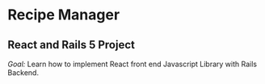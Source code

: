 
# Recipe Manager

## React and Rails 5 Project

*Goal:* Learn how to implement React front end Javascript Library with Rails Backend.
